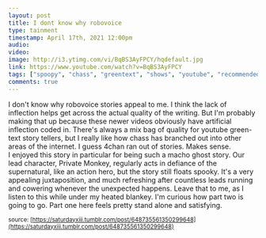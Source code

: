 ```yaml
---
layout: post
title: I dont know why robovoice
type: tainment
timestamp: April 17th, 2021 12:00pm
audio: 
video: 
image: http://i3.ytimg.com/vi/BqBS3AyFPCY/hqdefault.jpg
link: https://www.youtube.com/watch?v=BqBS3AyFPCY
tags: ["spoopy", "chass", "greentext", "shows", "youtube", "recommended", "Youtube"]
comments: true
---
```

I don't know why robovoice stories appeal to me.  I think the lack of inflection helps get across the actual quality of the writing.  But I'm probably making that up because these newer videos obviously have artificial inflection coded in.
There's always a mix bag of quality for youtube green-text story tellers, but I really like how chass has branched out into other areas of the internet.  I guess 4chan ran out of stories.  Makes sense.  
I enjoyed this story in particular for being such a macho ghost story.  Our lead character, Private Monkey, regularly acts in defiance of the supernatural, like an action hero, but the story still floats spooky.  It's a very appealing juxtaposition, and much refreshing after countless leads running and cowering whenever the unexpected happens.  Leave that to me, as I listen to this while under my heated blankey.
I'm curious how part two is going to go.  Part one here feels pretty stand alone and satisfying.
  
<small>source: [https://saturdayxiii.tumblr.com/post/648735561350299648](https://saturdayxiii.tumblr.com/post/648735561350299648)</small>